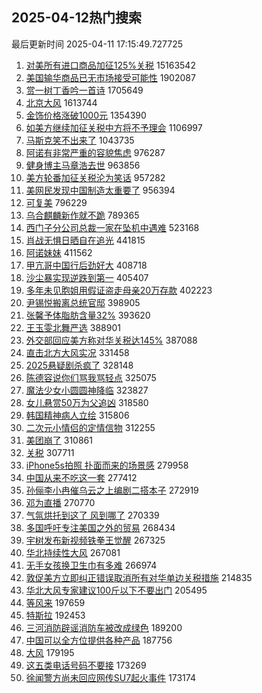 ## 2025-04-12热门搜索 
最后更新时间 2025-04-11 17:15:49.727725 
1. [对美所有进口商品加征125%关税](https://s.weibo.com/weibo?q=%23%E5%AF%B9%E7%BE%8E%E6%89%80%E6%9C%89%E8%BF%9B%E5%8F%A3%E5%95%86%E5%93%81%E5%8A%A0%E5%BE%81125%25%E5%85%B3%E7%A8%8E%23&t=31&band_rank=1&Refer=top) 15163542
1. [美国输华商品已无市场接受可能性](https://s.weibo.com/weibo?q=%23%E7%BE%8E%E5%9B%BD%E8%BE%93%E5%8D%8E%E5%95%86%E5%93%81%E5%B7%B2%E6%97%A0%E5%B8%82%E5%9C%BA%E6%8E%A5%E5%8F%97%E5%8F%AF%E8%83%BD%E6%80%A7%23&t=31&band_rank=2&Refer=top) 1902087
1. [赏一树丁香吟一首诗](https://s.weibo.com/weibo?q=%23%E8%B5%8F%E4%B8%80%E6%A0%91%E4%B8%81%E9%A6%99%E5%90%9F%E4%B8%80%E9%A6%96%E8%AF%97%23&t=31&band_rank=3&Refer=top) 1705649
1. [北京大风](https://s.weibo.com/weibo?q=%E5%8C%97%E4%BA%AC%E5%A4%A7%E9%A3%8E&t=31&band_rank=4&Refer=top) 1613744
1. [金饰价格涨破1000元](https://s.weibo.com/weibo?q=%23%E9%87%91%E9%A5%B0%E4%BB%B7%E6%A0%BC%E6%B6%A8%E7%A0%B41000%E5%85%83%23&t=31&band_rank=5&Refer=top) 1354390
1. [如美方继续加征关税中方将不予理会](https://s.weibo.com/weibo?q=%23%E5%A6%82%E7%BE%8E%E6%96%B9%E7%BB%A7%E7%BB%AD%E5%8A%A0%E5%BE%81%E5%85%B3%E7%A8%8E%E4%B8%AD%E6%96%B9%E5%B0%86%E4%B8%8D%E4%BA%88%E7%90%86%E4%BC%9A%23&t=31&band_rank=6&Refer=top) 1106997
1. [马斯克笑不出来了](https://s.weibo.com/weibo?q=%E9%A9%AC%E6%96%AF%E5%85%8B%E7%AC%91%E4%B8%8D%E5%87%BA%E6%9D%A5%E4%BA%86&t=31&band_rank=7&Refer=top) 1043735
1. [阿诺有非常严重的容貌焦虑](https://s.weibo.com/weibo?q=%E9%98%BF%E8%AF%BA%E6%9C%89%E9%9D%9E%E5%B8%B8%E4%B8%A5%E9%87%8D%E7%9A%84%E5%AE%B9%E8%B2%8C%E7%84%A6%E8%99%91&t=31&band_rank=8&Refer=top) 976287
1. [健身博主马章浩去世](https://s.weibo.com/weibo?q=%23%E5%81%A5%E8%BA%AB%E5%8D%9A%E4%B8%BB%E9%A9%AC%E7%AB%A0%E6%B5%A9%E5%8E%BB%E4%B8%96%23&t=31&band_rank=9&Refer=top) 963856
1. [美方轮番加征关税沦为笑话](https://s.weibo.com/weibo?q=%23%E7%BE%8E%E6%96%B9%E8%BD%AE%E7%95%AA%E5%8A%A0%E5%BE%81%E5%85%B3%E7%A8%8E%E6%B2%A6%E4%B8%BA%E7%AC%91%E8%AF%9D%23&t=31&band_rank=10&Refer=top) 957282
1. [美网民发现中国制造太重要了](https://s.weibo.com/weibo?q=%23%E7%BE%8E%E7%BD%91%E6%B0%91%E5%8F%91%E7%8E%B0%E4%B8%AD%E5%9B%BD%E5%88%B6%E9%80%A0%E5%A4%AA%E9%87%8D%E8%A6%81%E4%BA%86%23&t=31&band_rank=11&Refer=top) 956394
1. [可复美](https://s.weibo.com/weibo?q=%E5%8F%AF%E5%A4%8D%E7%BE%8E&t=31&band_rank=12&Refer=top) 796229
1. [乌合麒麟新作就不跪](https://s.weibo.com/weibo?q=%E4%B9%8C%E5%90%88%E9%BA%92%E9%BA%9F%E6%96%B0%E4%BD%9C%E5%B0%B1%E4%B8%8D%E8%B7%AA&t=31&band_rank=13&Refer=top) 789365
1. [西门子分公司总裁一家在坠机中遇难](https://s.weibo.com/weibo?q=%23%E8%A5%BF%E9%97%A8%E5%AD%90%E5%88%86%E5%85%AC%E5%8F%B8%E6%80%BB%E8%A3%81%E4%B8%80%E5%AE%B6%E5%9C%A8%E5%9D%A0%E6%9C%BA%E4%B8%AD%E9%81%87%E9%9A%BE%23&t=31&band_rank=14&Refer=top) 523168
1. [肖战无惧日晒自在追光](https://s.weibo.com/weibo?q=%23%E8%82%96%E6%88%98%E6%97%A0%E6%83%A7%E6%97%A5%E6%99%92%E8%87%AA%E5%9C%A8%E8%BF%BD%E5%85%89%23&t=31&band_rank=15&Refer=top) 441815
1. [阿诺妹妹](https://s.weibo.com/weibo?q=%E9%98%BF%E8%AF%BA%E5%A6%B9%E5%A6%B9&t=31&band_rank=16&Refer=top) 411562
1. [甲亢哥中国行后劲好大](https://s.weibo.com/weibo?q=%23%E7%94%B2%E4%BA%A2%E5%93%A5%E4%B8%AD%E5%9B%BD%E8%A1%8C%E5%90%8E%E5%8A%B2%E5%A5%BD%E5%A4%A7%23&t=31&band_rank=17&Refer=top) 408718
1. [沙尘暴实现逆跌到第一](https://s.weibo.com/weibo?q=%E6%B2%99%E5%B0%98%E6%9A%B4%E5%AE%9E%E7%8E%B0%E9%80%86%E8%B7%8C%E5%88%B0%E7%AC%AC%E4%B8%80&t=31&band_rank=18&Refer=top) 405407
1. [多年未见胞姐用假证盗走母亲20万存款](https://s.weibo.com/weibo?q=%E5%A4%9A%E5%B9%B4%E6%9C%AA%E8%A7%81%E8%83%9E%E5%A7%90%E7%94%A8%E5%81%87%E8%AF%81%E7%9B%97%E8%B5%B0%E6%AF%8D%E4%BA%B220%E4%B8%87%E5%AD%98%E6%AC%BE&t=31&band_rank=19&Refer=top) 402223
1. [尹锡悦搬离总统官邸](https://s.weibo.com/weibo?q=%23%E5%B0%B9%E9%94%A1%E6%82%A6%E6%90%AC%E7%A6%BB%E6%80%BB%E7%BB%9F%E5%AE%98%E9%82%B8%23&t=31&band_rank=20&Refer=top) 398905
1. [张馨予体脂肪含量32%](https://s.weibo.com/weibo?q=%23%E5%BC%A0%E9%A6%A8%E4%BA%88%E4%BD%93%E8%84%82%E8%82%AA%E5%90%AB%E9%87%8F32%25%23&t=31&band_rank=21&Refer=top) 393620
1. [王玉雯北舞严选](https://s.weibo.com/weibo?q=%E7%8E%8B%E7%8E%89%E9%9B%AF%E5%8C%97%E8%88%9E%E4%B8%A5%E9%80%89&t=31&band_rank=22&Refer=top) 388901
1. [外交部回应美方称对华关税达145%](https://s.weibo.com/weibo?q=%23%E5%A4%96%E4%BA%A4%E9%83%A8%E5%9B%9E%E5%BA%94%E7%BE%8E%E6%96%B9%E7%A7%B0%E5%AF%B9%E5%8D%8E%E5%85%B3%E7%A8%8E%E8%BE%BE145%25%23&t=31&band_rank=23&Refer=top) 387088
1. [直击北方大风实况](https://s.weibo.com/weibo?q=%23%E7%9B%B4%E5%87%BB%E5%8C%97%E6%96%B9%E5%A4%A7%E9%A3%8E%E5%AE%9E%E5%86%B5%23&t=31&band_rank=24&Refer=top) 331458
1. [2025悬疑剧杀疯了](https://s.weibo.com/weibo?q=2025%E6%82%AC%E7%96%91%E5%89%A7%E6%9D%80%E7%96%AF%E4%BA%86&t=31&band_rank=25&Refer=top) 328148
1. [陈德容说你们骂我骂轻点](https://s.weibo.com/weibo?q=%E9%99%88%E5%BE%B7%E5%AE%B9%E8%AF%B4%E4%BD%A0%E4%BB%AC%E9%AA%82%E6%88%91%E9%AA%82%E8%BD%BB%E7%82%B9&t=31&band_rank=26&Refer=top) 325075
1. [魔法少女小圆圆神降临](https://s.weibo.com/weibo?q=%E9%AD%94%E6%B3%95%E5%B0%91%E5%A5%B3%E5%B0%8F%E5%9C%86%E5%9C%86%E7%A5%9E%E9%99%8D%E4%B8%B4&t=31&band_rank=27&Refer=top) 323827
1. [女儿悬赏50万为父追凶](https://s.weibo.com/weibo?q=%E5%A5%B3%E5%84%BF%E6%82%AC%E8%B5%8F50%E4%B8%87%E4%B8%BA%E7%88%B6%E8%BF%BD%E5%87%B6&t=31&band_rank=28&Refer=top) 318580
1. [韩国精神病人立绘](https://s.weibo.com/weibo?q=%E9%9F%A9%E5%9B%BD%E7%B2%BE%E7%A5%9E%E7%97%85%E4%BA%BA%E7%AB%8B%E7%BB%98&t=31&band_rank=29&Refer=top) 315806
1. [二次元小情侣的定情信物](https://s.weibo.com/weibo?q=%E4%BA%8C%E6%AC%A1%E5%85%83%E5%B0%8F%E6%83%85%E4%BE%A3%E7%9A%84%E5%AE%9A%E6%83%85%E4%BF%A1%E7%89%A9&t=31&band_rank=30&Refer=top) 312255
1. [美团崩了](https://s.weibo.com/weibo?q=%E7%BE%8E%E5%9B%A2%E5%B4%A9%E4%BA%86&t=31&band_rank=31&Refer=top) 310861
1. [关税](https://s.weibo.com/weibo?q=%E5%85%B3%E7%A8%8E&t=31&band_rank=32&Refer=top) 307711
1. [iPhone5s拍照 扑面而来的场景感](https://s.weibo.com/weibo?q=iPhone5s%E6%8B%8D%E7%85%A7%20%E6%89%91%E9%9D%A2%E8%80%8C%E6%9D%A5%E7%9A%84%E5%9C%BA%E6%99%AF%E6%84%9F&t=31&band_rank=33&Refer=top) 279958
1. [中国从来不吃这一套](https://s.weibo.com/weibo?q=%23%E4%B8%AD%E5%9B%BD%E4%BB%8E%E6%9D%A5%E4%B8%8D%E5%90%83%E8%BF%99%E4%B8%80%E5%A5%97%23&t=31&band_rank=34&Refer=top) 277412
1. [孙俪李小冉催乌云之上编剧二搭本子](https://s.weibo.com/weibo?q=%E5%AD%99%E4%BF%AA%E6%9D%8E%E5%B0%8F%E5%86%89%E5%82%AC%E4%B9%8C%E4%BA%91%E4%B9%8B%E4%B8%8A%E7%BC%96%E5%89%A7%E4%BA%8C%E6%90%AD%E6%9C%AC%E5%AD%90&t=31&band_rank=35&Refer=top) 272919
1. [邓为直播](https://s.weibo.com/weibo?q=%23%E9%82%93%E4%B8%BA%E7%9B%B4%E6%92%AD%23&t=31&band_rank=36&Refer=top) 270770
1. [气氛烘托到这了 风到哪了](https://s.weibo.com/weibo?q=%E6%B0%94%E6%B0%9B%E7%83%98%E6%89%98%E5%88%B0%E8%BF%99%E4%BA%86%20%E9%A3%8E%E5%88%B0%E5%93%AA%E4%BA%86&t=31&band_rank=37&Refer=top) 270339
1. [多国呼吁专注美国之外的贸易](https://s.weibo.com/weibo?q=%23%E5%A4%9A%E5%9B%BD%E5%91%BC%E5%90%81%E4%B8%93%E6%B3%A8%E7%BE%8E%E5%9B%BD%E4%B9%8B%E5%A4%96%E7%9A%84%E8%B4%B8%E6%98%93%23&t=31&band_rank=38&Refer=top) 268434
1. [宇树发布新视频铁拳王觉醒](https://s.weibo.com/weibo?q=%E5%AE%87%E6%A0%91%E5%8F%91%E5%B8%83%E6%96%B0%E8%A7%86%E9%A2%91%E9%93%81%E6%8B%B3%E7%8E%8B%E8%A7%89%E9%86%92&t=31&band_rank=39&Refer=top) 267325
1. [华北持续性大风](https://s.weibo.com/weibo?q=%23%E5%8D%8E%E5%8C%97%E6%8C%81%E7%BB%AD%E6%80%A7%E5%A4%A7%E9%A3%8E%23&t=31&band_rank=40&Refer=top) 267081
1. [无手女孩换卫生巾有多难](https://s.weibo.com/weibo?q=%23%E6%97%A0%E6%89%8B%E5%A5%B3%E5%AD%A9%E6%8D%A2%E5%8D%AB%E7%94%9F%E5%B7%BE%E6%9C%89%E5%A4%9A%E9%9A%BE%23&t=31&band_rank=41&Refer=top) 266974
1. [敦促美方立即纠正错误取消所有对华单边关税措施](https://s.weibo.com/weibo?q=%23%E6%95%A6%E4%BF%83%E7%BE%8E%E6%96%B9%E7%AB%8B%E5%8D%B3%E7%BA%A0%E6%AD%A3%E9%94%99%E8%AF%AF%E5%8F%96%E6%B6%88%E6%89%80%E6%9C%89%E5%AF%B9%E5%8D%8E%E5%8D%95%E8%BE%B9%E5%85%B3%E7%A8%8E%E6%8E%AA%E6%96%BD%23&t=31&band_rank=42&Refer=top) 214835
1. [华北大风专家建议100斤以下不要出门](https://s.weibo.com/weibo?q=%23%E5%8D%8E%E5%8C%97%E5%A4%A7%E9%A3%8E%E4%B8%93%E5%AE%B6%E5%BB%BA%E8%AE%AE100%E6%96%A4%E4%BB%A5%E4%B8%8B%E4%B8%8D%E8%A6%81%E5%87%BA%E9%97%A8%23&t=31&band_rank=43&Refer=top) 205495
1. [等风来](https://s.weibo.com/weibo?q=%E7%AD%89%E9%A3%8E%E6%9D%A5&t=31&band_rank=44&Refer=top) 197659
1. [特斯拉](https://s.weibo.com/weibo?q=%E7%89%B9%E6%96%AF%E6%8B%89&t=31&band_rank=45&Refer=top) 192453
1. [三河消防辟谣消防车被改成绿色](https://s.weibo.com/weibo?q=%23%E4%B8%89%E6%B2%B3%E6%B6%88%E9%98%B2%E8%BE%9F%E8%B0%A3%E6%B6%88%E9%98%B2%E8%BD%A6%E8%A2%AB%E6%94%B9%E6%88%90%E7%BB%BF%E8%89%B2%23&t=31&band_rank=46&Refer=top) 189200
1. [中国可以全方位提供各种产品](https://s.weibo.com/weibo?q=%23%E4%B8%AD%E5%9B%BD%E5%8F%AF%E4%BB%A5%E5%85%A8%E6%96%B9%E4%BD%8D%E6%8F%90%E4%BE%9B%E5%90%84%E7%A7%8D%E4%BA%A7%E5%93%81%23&t=31&band_rank=47&Refer=top) 187756
1. [大风](https://s.weibo.com/weibo?q=%E5%A4%A7%E9%A3%8E&t=31&band_rank=48&Refer=top) 179195
1. [这五类电话号码不要接](https://s.weibo.com/weibo?q=%23%E8%BF%99%E4%BA%94%E7%B1%BB%E7%94%B5%E8%AF%9D%E5%8F%B7%E7%A0%81%E4%B8%8D%E8%A6%81%E6%8E%A5%23&t=31&band_rank=49&Refer=top) 173269
1. [徐闻警方尚未回应网传SU7起火事件](https://s.weibo.com/weibo?q=%23%E5%BE%90%E9%97%BB%E8%AD%A6%E6%96%B9%E5%B0%9A%E6%9C%AA%E5%9B%9E%E5%BA%94%E7%BD%91%E4%BC%A0SU7%E8%B5%B7%E7%81%AB%E4%BA%8B%E4%BB%B6%23&t=31&band_rank=50&Refer=top) 173174

